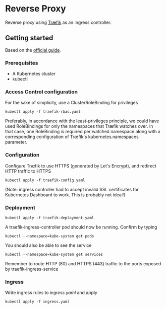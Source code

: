 # Reverse Proxy

Reverse proxy using [Træfik](https://traefik.io/) as an ingress controller.

## Getting started

Based on the [official guide](https://docs.traefik.io/user-guide/kubernetes/).

### Prerequisites

* A Kubernetes cluster
* kubectl

### Access Control configuration

For the sake of simplicity, use a ClusterRoleBinding for privileges

```
kubectl apply -f traefik-rbac.yaml
```

 Preferably, in accordance with the least-privileges principle, we could have used RoleBindings for only the namespaces that Træfik watches over. In that case, one RoleBinding is required per watched namespace along with a corresponding configuration of Træfik's kubernetes.namespaces parameter.

### Configuration

Configure Træfik to use HTTPS (generated by Let's Encrypt), and redirect HTTP traffic to HTTPS

```
kubectl apply -f traefik-config.yaml
```

(Note: ingress controller had to accept invalid SSL certificates for Kubernetes Dashboard to work. This is probably not ideal!)


### Deployment

```
kubectl apply -f traefik-deployment.yaml
```

A traefik-ingress-controller pod should now be running. Confirm by typing

```
kubectl --namespace=kube-system get pods
```

You should also be able to see the service

```
kubectl --namespace=kube-system get services
```

Remember to route HTTP (80) and HTTPS (443) traffic to the ports exposed by traefik-ingress-service

### Ingress

Write ingress rules to *ingress.yaml* and apply

```
kubectl apply -f ingress.yaml
```
